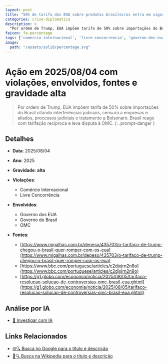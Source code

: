 ```yaml
---
layout: post
title: "50% de tarifa dos EUA sobre produtos brasileiros entra em vigor"
categories: crise-diplomatica
description: > 
  "Por ordem de Trump, EUA impõem tarifa de 50% sobre importações do Brasil citando interferências judiciais, censura a empresas e aliados, processos judiciais e tratamento a Bolsonaro. Brasil reage com tarifação recíproca e leva disputa à OMC."
faicon: fa-percentage
tags: ['comercio-internacional', 'livre-concorrencia', 'governo-dos-eua', 'governo-do-brasil', 'omc', 'gravidade-alta']
image:
  path: "/assets/solid/percentage.svg"
---
```


# Ação em 2025/08/04 com violações, envolvidos, fontes e gravidade alta

> Por ordem de Trump, EUA impõem tarifa de 50% sobre importações do Brasil citando interferências judiciais, censura a empresas e aliados, processos judiciais e tratamento a Bolsonaro. Brasil reage com tarifação recíproca e leva disputa à OMC.
{: .prompt-danger }

## Detalhes
- **Data**: 2025/08/04
- **Ano**: 2025
- **Gravidade**: **alta** <i class="fas fa-percentage"></i>

- **Violações**:
  - Comércio Internacional
  - Livre Concorrência
- **Envolvidos**:
  - Governo dos EUA
  - Governo do Brasil
  - OMC
- **Fontes**:
  - [https://www.migalhas.com.br/depeso/435703/o-tarifaco-de-trump-chegou-o-brasil-quer-romper-com-os-eua](https://www.migalhas.com.br/depeso/435703/o-tarifaco-de-trump-chegou-o-brasil-quer-romper-com-os-eua)
  - [https://www.bbc.com/portuguese/articles/c2djxjrn2n8o](https://www.bbc.com/portuguese/articles/c2djxjrn2n8o)
  - [https://g1.globo.com/economia/noticia/2025/08/05/tarifaco-resolucao-solucao-de-controversias-omc-brasil-eua.ghtml](https://g1.globo.com/economia/noticia/2025/08/05/tarifaco-resolucao-solucao-de-controversias-omc-brasil-eua.ghtml)

## Análise por IA
- [🤖 Investigar com IA](https://www.perplexity.ai/search?q=%2050%25%20de%20tarifa%20dos%20EUA%20sobre%20produtos%20brasileiros%20entra%20em%20vigor%20Por%20ordem%20de%20Trump%2C%20EUA%20imp%C3%B5em%20tarifa%20de%2050%25%20sobre%20importa%C3%A7%C3%B5es%20do%20Brasil%20citando%20interfer%C3%AAncias%20judiciais%2C%20censura%20a%20empresas%20e%20aliados%2C%20processos%20judiciais%20e%20tratamento%20a%20Bolsonaro.%20Brasil%20reage%20com%20tarifa%C3%A7%C3%A3o%20rec%C3%ADproca%20e%20leva%20disputa%20%C3%A0%20OMC.%20Com%C3%A9rcio%20Internacional%20Livre%20Concorr%C3%AAncia%202025%20gravidade%20alta)

## Links Relacionados
- [🌐🔍 Busca no Google para o título e descrição](https://www.google.com/search?q=%2050%25%20de%20tarifa%20dos%20EUA%20sobre%20produtos%20brasileiros%20entra%20em%20vigor%20Por%20ordem%20de%20Trump%2C%20EUA%20imp%C3%B5em%20tarifa%20de%2050%25%20sobre%20importa%C3%A7%C3%B5es%20do%20Brasil%20citando%20interfer%C3%AAncias%20judiciais%2C%20censura%20a%20empresas%20e%20aliados%2C%20processos%20judiciais%20e%20tratamento%20a%20Bolsonaro.%20Brasil%20reage%20com%20tarifa%C3%A7%C3%A3o%20rec%C3%ADproca%20e%20leva%20disputa%20%C3%A0%20OMC.%20Com%C3%A9rcio%20Internacional%20Livre%20Concorr%C3%AAncia%202025%20gravidade%20alta)
- [📖🔍 Busca na Wikipedia para o título e descrição](https://pt.wikipedia.org/w/index.php?search=%2050%25%20de%20tarifa%20dos%20EUA%20sobre%20produtos%20brasileiros%20entra%20em%20vigor%20Por%20ordem%20de%20Trump%2C%20EUA%20imp%C3%B5em%20tarifa%20de%2050%25%20sobre%20importa%C3%A7%C3%B5es%20do%20Brasil%20citando%20interfer%C3%AAncias%20judiciais%2C%20censura%20a%20empresas%20e%20aliados%2C%20processos%20judiciais%20e%20tratamento%20a%20Bolsonaro.%20Brasil%20reage%20com%20tarifa%C3%A7%C3%A3o%20rec%C3%ADproca%20e%20leva%20disputa%20%C3%A0%20OMC.%20Com%C3%A9rcio%20Internacional%20Livre%20Concorr%C3%AAncia%202025%20gravidade%20alta)

